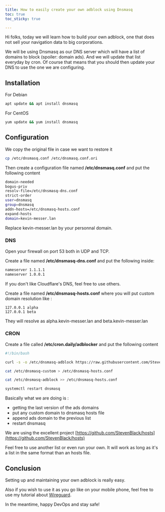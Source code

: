 ```yaml
---
title: How to easily create your own adblock using Dnsmasq
toc: true
toc_sticky: true

---
```

Hi folks, today we will learn how to build your own adblock, one that does not sell your navigation data to big corporations.

We will be using Dnsmasq as our DNS server which will have a list of domains to block (spoiler: domain ads). And we will update that list everyday by cron. Of course that means that you should then update your DNS to use the one we are configuring.

## Installation

For Debian

```bash
apt update && apt install dnsmasq
```

For CentOS

```bash
yum update && yum install dnsmasq
```

## Configuration

We copy the original file in case we want to restore it

```bash
cp /etc/dnsmasq.conf /etc/dnsmasq.conf.ori
```

Then create a configuration file named **/etc/dnsmasq.conf** and put the following content

```bash
domain-needed
bogus-priv
resolv-file=/etc/dnsmasq-dns.conf
strict-order
user=dnsmasq
group=dnsmasq
addn-hosts=/etc/dnsmasq-hosts.conf
expand-hosts
domain=kevin-messer.lan
```

Replace kevin-messer.lan by your personnal domain.

### DNS

Open your firewall on port 53 both in UDP and TCP.

Create a file named **/etc/dnsmasq-dns.conf** and put the following inside:

```bash
nameserver 1.1.1.1
nameserver 1.0.0.1
```

If you don't like Cloudflare's DNS, feel free to use others.

Create a file named **/etc/dnsmasq-hosts.conf** where you will put custom domain resolution like :

    127.0.0.1 alpha
    127.0.0.1 beta

They will resolve as alpha.kevin-messer.lan and beta.kevin-messer.lan

### CRON

Create a file called **/etc/cron.daily/adblocker** and put the following content

```bash
#!/bin/bash

curl -s -o /etc/dnsmasq-adblock https://raw.githubusercontent.com/StevenBlack/hosts/master/hosts

cat /etc/dnsmasq-custom > /etc/dnsmasq-hosts.conf

cat /etc/dnsmasq-adblock >> /etc/dnsmasq-hosts.conf

systemctl restart dnsmasq
```

Basically what we are doing is :

* getting the last version of the ads domains
* put any custom domain to dnsmasq hosts file
* append ads domain to the previous list
* restart dnsmasq

We are using the excellent project [https://github.com/StevenBlack/hosts](https://github.com/StevenBlack/hosts)

Feel free to use another list or even run your own. It will work as long as it's a list in the same format than an hosts file.

## Conclusion

Setting up and maintaining your own adblock is really easy.

Also if you wish to use it as you go like on your mobile phone, feel free to use my tutorial about [Wireguard](/how-to-setup-a-vpn-on-ubuntu-using-wireguard/).

In the meantime, happy DevOps  and stay safe!